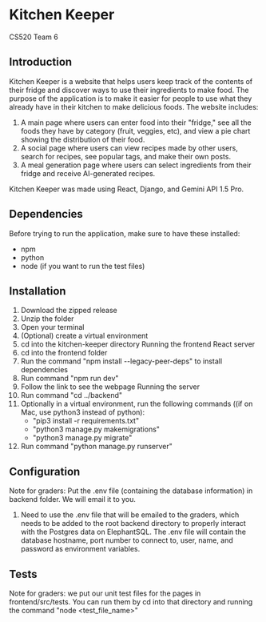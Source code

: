 # Kitchen Keeper
CS520 Team 6

## Introduction

Kitchen Keeper is a website that helps users keep track of the contents of their fridge and discover ways to use their ingredients to make food. The purpose of the application is to make it easier for people to use what they already have in their kitchen to make delicious foods. The website includes:
1. A main page where users can enter food into their "fridge," see all the foods they have by category (fruit, veggies, etc), and view a pie chart showing the distribution of their food.
2. A social page where users can view recipes made by other users, search for recipes, see popular tags, and make their own posts.
3. A meal generation page where users can select ingredients from their fridge and receive AI-generated recipes.

Kitchen Keeper was made using React, Django, and Gemini API 1.5 Pro.
## Dependencies

Before trying to run the application, make sure to have these installed:
- npm
- python
- node (if you want to run the test files)

## Installation

1. Download the zipped release
2. Unzip the folder
3. Open your terminal
4. (Optional) create a virtual environment
5. cd into the kitchen-keeper directory
Running the frontend React server
6. cd into the frontend folder
7. Run the command "npm install --legacy-peer-deps" to install dependencies
8. Run command "npm run dev"
9. Follow the link to see the webpage
Running the server
10. Run command "cd ../backend"
11. Optionally in a virtual environment, run the following commands ((if on Mac, use python3 instead of python):
      - "pip3 install -r requirements.txt"
      - "python3 manage.py makemigrations"
      - "python3 manage.py migrate"
13. Run command "python manage.py runserver"

## Configuration
Note for graders: Put the .env file (containing the database information) in backend folder. We will email it to you.
1. Need to use the .env file that will be emailed to the graders, which needs to be added to the root backend directory to properly interact with the Postgres data on ElephantSQL.  The .env file will contain the database hostname, port number to connect to, user, name, and password as environment variables.

## Tests

Note for graders: we put our unit test files for the pages in frontend/src/tests. You can run them by cd into that directory and running the command "node <test_file_name>"
